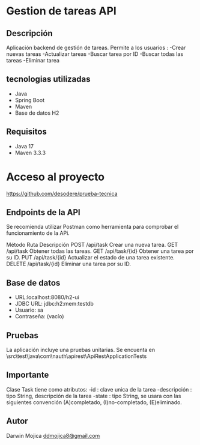 # Gestion de tareas API

## Descripción
Aplicación backend de gestión de tareas.
Permite a los usuarios :
-Crear nuevas tareas
-Actualizar tareas
-Buscar tarea por ID
-Buscar todas las tareas
-Eliminar tarea

## tecnologias utilizadas
- Java
- Spring Boot
- Maven
- Base de datos H2

## Requisitos
- Java 17
- Maven 3.3.3

# Acceso al proyecto
https://github.com/desodere/prueba-tecnica

## Endpoints de la API
Se recomienda utilizar Postman como herramienta para comprobar el funcionamiento de la APi.

Método	Ruta		Descripción
POST	/api/task	Crear una nueva tarea.
GET	/api/task	Obtener todas las tareas.
GET	/api/task/{id}	Obtener una tarea por su ID.
PUT	/api/task/{id}	Actualizar el estado de una tarea existente.
DELETE	/api/task/{id}	Eliminar una tarea por su ID.


## Base de datos
- URL:localhost:8080/h2-ui
- JDBC URL: jdbc:h2:mem:testdb
- Usuario: sa
- Contraseña: (vacío)


## Pruebas
La aplicación incluye una pruebas unitarias.
Se encuenta en \src\test\java\com\nauth\apirest\ApiRestApplicationTests


## Importante
Clase Task tiene como atributos:
-id : clave unica de la tarea
-descripción : tipo String, descripción de la tarea
-state : tipo String, se usara con las siguientes convención (A)completado, (I)no-completado, (E)eliminado.

## Autor
Darwin Mojica
ddmojica8@gmail.com



